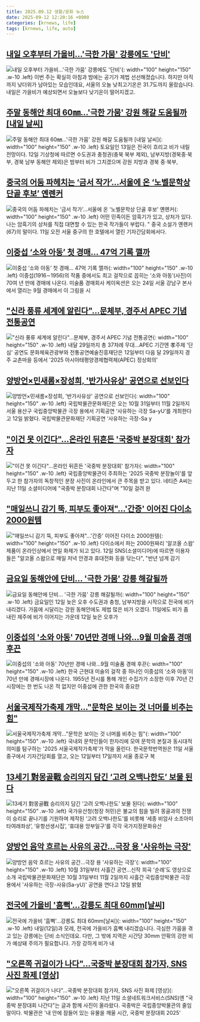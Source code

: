 ```yaml
---
title: 2025.09.12 생활/문화 뉴스
date: 2025-09-12 12:20:16 +0900
categories: [krnews, life]
tags: [krnews, life, auto]
---
```

## [내일 오후부터 가을비…'극한 가뭄' 강릉에도 '단비'](https://n.news.naver.com/mnews/article/079/0004065351)

![내일 오후부터 가을비…'극한 가뭄' 강릉에도 '단비'](https://mimgnews.pstatic.net/image/origin/079/2025/09/11/4065351.jpg?type=nf220_150){: width="100" height="150" .w-10 .left}
이번 주는 확실히 아침과 밤에는 공기가 제법 선선해졌습니다. 하지만 아직까지 낮더위가 남아있는 모습인데요, 서울의 오늘 낮최고기온은 31.7도까지 올랐습니다. 내일은 가을비가 예상되면서 오늘보다 낮기온이 떨어지겠고.

## [주말 동해안 최대 60㎜…'극한 가뭄' 강원 해갈 도움될까 [내일 날씨]](https://n.news.naver.com/mnews/article/015/0005184107)

![주말 동해안 최대 60㎜…'극한 가뭄' 강원 해갈 도움될까 [내일 날씨]](https://mimgnews.pstatic.net/image/origin/015/2025/09/12/5184107.jpg?type=nf220_150){: width="100" height="150" .w-10 .left}
토요일인 13일은 전국이 흐리고 비가 내릴 전망이다. 12일 기상청에 따르면 수도권과 충청권(충북 북부 제외), 남부지방(경북중·북부, 경북 남부 동해안 제외)은 밤부터 비가 그치겠으며 강원 지방과 경북 중·북부,

## [중국의 어둠 파헤치는 ‘금서 작가’…서울에 온 ‘노벨문학상 단골 후보’ 옌롄커](https://n.news.naver.com/mnews/article/025/0003468496)

![중국의 어둠 파헤치는 ‘금서 작가’…서울에 온 ‘노벨문학상 단골 후보’ 옌롄커](https://mimgnews.pstatic.net/image/origin/025/2025/09/11/3468496.jpg?type=nf220_150){: width="100" height="150" .w-10 .left}
어떤 민족이든 암흑기가 있고, 상처가 있다. 나는 암흑기의 상처를 직접 대면할 수 있는 한국 작가들이 부럽다. " 중국 소설가 옌롄커(67)의 말이다. 11일 오전 서울 중구의 한 호텔에서 열린 기자간담회에서다.

## [이중섭 ‘소와 아동’ 첫 경매… 47억 기록 깰까](https://n.news.naver.com/mnews/article/021/0002736207)

![이중섭 ‘소와 아동’ 첫 경매… 47억 기록 깰까](https://mimgnews.pstatic.net/image/origin/021/2025/09/12/2736207.jpg?type=nf220_150){: width="100" height="150" .w-10 .left}
이중섭(1916∼1956)의 작품 중에서도 최고 걸작으로 꼽히는 ‘소와 아동’(사진)이 70여 년 만에 경매에 나온다. 미술품 경매회사 케이옥션은 오는 24일 서울 강남구 본사에서 열리는 9월 경매에서 이 그림을 시

## ["신라 풍류 세계에 알린다"…문체부, 경주서 APEC 기념 전통공연](https://n.news.naver.com/mnews/article/001/0015621944)

!["신라 풍류 세계에 알린다"…문체부, 경주서 APEC 기념 전통공연](https://mimgnews.pstatic.net/image/origin/001/2025/09/12/15621944.jpg?type=nf220_150){: width="100" height="150" .w-10 .left}
내달 29일까지 총 37차례 무대…APEC 기간엔 孝주제 '단심' 공연도 문화체육관광부와 전통공연예술진흥재단은 12일부터 다음 달 29일까지 경주 교촌마을 등에서 '2025 아시아태평양경제협력체(APEC) 정상회의'

## [양방언×민새롬×장성희, '반가사유상' 공연으로 선보인다](https://n.news.naver.com/mnews/article/018/0006113489)

![양방언×민새롬×장성희, '반가사유상' 공연으로 선보인다](https://mimgnews.pstatic.net/image/origin/018/2025/09/12/6113489.jpg?type=nf220_150){: width="100" height="150" .w-10 .left}
국립박물관문화재단은 오는 10월 31일부터 11월 2일까지 서울 용산구 국립중앙박물관 극장 용에서 기획공연 ‘사유하는 극장 Sa-yU’를 개최한다고 12일 밝혔다. 국립박물관문화재단 기획공연 ‘사유하는 극장-Sa y

## ["이건 못 이긴다"…온라인 뒤흔든 '국중박 분장대회' 참가자](https://n.news.naver.com/mnews/article/015/0005184011)

!["이건 못 이긴다"…온라인 뒤흔든 '국중박 분장대회' 참가자](https://mimgnews.pstatic.net/image/origin/015/2025/09/12/5184011.jpg?type=nf220_150){: width="100" height="150" .w-10 .left}
국립중앙박물관이 주최하는 '2025 국중박 분장놀이'를 앞두고 한 참가자의 독창적인 분장 사진이 온라인에서 큰 주목을 받고 있다. 네티즌 A씨는 지난 11일 소셜미디어에 "국중박 분장대회 나간다"며 "10일 걸려 완

## ["매일쓰니 감기 뚝, 피부도 좋아져"…'간증' 이어진 다이소 2000원템](https://n.news.naver.com/mnews/article/008/0005249466)

!["매일쓰니 감기 뚝, 피부도 좋아져"…'간증' 이어진 다이소 2000원템](https://mimgnews.pstatic.net/image/origin/008/2025/09/12/5249466.jpg?type=nf220_150){: width="100" height="150" .w-10 .left}
다이소에서 파는 2000원짜리 '알코올 스왑' 제품이 온라인상에서 연일 화제가 되고 있다. 12일 SNS(소셜미디어)에 따르면 이용자들은 "알코올 스왑으로 매일 저녁 안경과 휴대전화 등을 닦는다", "반년 넘게 감기

## [금요일 동해안에 단비… '극한 가뭄' 강릉 해갈될까](https://n.news.naver.com/mnews/article/654/0000141410)

![금요일 동해안에 단비… '극한 가뭄' 강릉 해갈될까](https://mimgnews.pstatic.net/image/origin/654/2025/09/11/141410.jpg?type=nf220_150){: width="100" height="150" .w-10 .left}
금요일인 12일 늦은 오후 수도권과 충청, 남부지방을 시작으로 전국에 비가 내리겠다. 가뭄에 시달리는 강원 동해안에도 제법 많은 비가 오겠다. 11일에도 비가 좀 내린 제주에 비가 이어지는 가운데 12일 늦은 오후가

## [이중섭의 '소와 아동' 70년만 경매 나와…9월 미술품 경매 후끈](https://n.news.naver.com/mnews/article/011/0004532344)

![이중섭의 '소와 아동' 70년만 경매 나와…9월 미술품 경매 후끈](https://mimgnews.pstatic.net/image/origin/011/2025/09/12/4532344.jpg?type=nf220_150){: width="100" height="150" .w-10 .left}
한국 근현대 미술의 걸작 중 하나인 이중섭의 ‘소와 아동’이 70년 만에 경매시장에 나온다. 1955년 전시를 통해 개인 수집가가 소장한 이후 70년 간 시장에는 한 번도 나온 적 없지만 이중섭에 관한 한국의 중요한

## [서울국제작가축제 개막…"문학은 보이는 것 너머를 비추는 힘"](https://n.news.naver.com/mnews/article/079/0004065267)

![서울국제작가축제 개막…"문학은 보이는 것 너머를 비추는 힘"](https://mimgnews.pstatic.net/image/origin/079/2025/09/11/4065267.jpg?type=nf220_150){: width="100" height="150" .w-10 .left}
국내외 문학인들이 한자리에 모여 문학의 본질과 동시대적 의미를 탐구하는 '2025 서울국제작가축제'가 막을 올린다. 한국문학번역원은 11일 서울 중구에서 기자간담회를 열고, 오는 12일부터 17일까지 서울 종로구 복

## [13세기 對몽골戰 승리의지 담긴 ‘고려 오백나한도’ 보물 된다](https://n.news.naver.com/mnews/article/011/0004532315)

![13세기 對몽골戰 승리의지 담긴 ‘고려 오백나한도’ 보물 된다](https://mimgnews.pstatic.net/image/origin/011/2025/09/12/4532315.jpg?type=nf220_150){: width="100" height="150" .w-10 .left}
국가유산청(청장 허민)은 불교의 힘을 빌려 몽골과의 전쟁이 승리로 끝나기를 기원하며 제작된 ‘고려 오백나한도’를 비롯해 ‘세종 비암사 소조아미타여래좌상’, ‘유항선생시집’, ‘휴대용 앙부일구’를 각각 국가지정문화유산

## [양방언 음악 흐르는 사유의 공간…극장 용 '사유하는 극장'](https://n.news.naver.com/mnews/article/001/0015622134)

![양방언 음악 흐르는 사유의 공간…극장 용 '사유하는 극장'](https://mimgnews.pstatic.net/image/origin/001/2025/09/12/15622134.jpg?type=nf220_150){: width="100" height="150" .w-10 .left}
10월 31일부터 사흘간 공연…신작 희곡 '순례'도 영상으로 소개 국립박물관문화재단은 10월 31일부터 11월 2일까지 사흘간 국립중앙박물관 극장 용에서 '사유하는 극장-사유(Sa-yU)' 공연을 연다고 12일 밝혔

## [전국에 가을비 '흠뻑'…강릉도 최대 60mm[날씨]](https://n.news.naver.com/mnews/article/055/0001291798)

![전국에 가을비 '흠뻑'…강릉도 최대 60mm[날씨]](https://mimgnews.pstatic.net/image/origin/055/2025/09/11/1291798.jpg?type=nf220_150){: width="100" height="150" .w-10 .left}
내일(12일)과 모레, 전국에 가을비가 흠뻑 내리겠습니다. 극심한 가뭄을 겪고 있는 강릉에는 단비 소식인데요. 다만, 그 밖에 지역은 시간당 30mm 안팎의 강한 비가 예상돼 주의가 필요합니다. 가장 강하게 비가 내

## ["오른쪽 귀걸이가 나다"…국중박 분장대회 참가자, SNS 사진 화제 [영상]](https://n.news.naver.com/mnews/article/014/0005405907)

!["오른쪽 귀걸이가 나다"…국중박 분장대회 참가자, SNS 사진 화제 [영상]](https://mimgnews.pstatic.net/image/origin/014/2025/09/12/5405907.jpg?type=nf220_150){: width="100" height="150" .w-10 .left}
지난 11일 소셜네트워크서비스(SNS)엔 "국중박 분장대회 나간다"는 글과 함께 사진이 올라왔다. 국중박은 국립중앙박물관의 줄임말이다. 박물관은 '내 안에 잠들어 있는 유물을 깨울 시간, 국중박 분장대회 2025'

